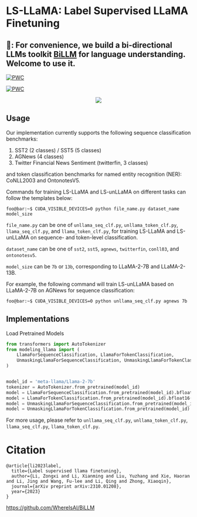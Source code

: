 # LS-LLaMA: Label Supervised LLaMA Finetuning

<h2>📢: For convenience, we build a bi-directional LLMs toolkit <a href='https://github.com/WhereIsAI/BiLLM'>BiLLM</a> for language understanding. Welcome to use it.</h2>

<p align="center">

[![PWC](https://img.shields.io/endpoint.svg?url=https://paperswithcode.com/badge/label-supervised-llama-finetuning/named-entity-recognition-on-conll03-4)](https://paperswithcode.com/sota/named-entity-recognition-on-conll03-4?p=label-supervised-llama-finetuning)

[![PWC](https://img.shields.io/endpoint.svg?url=https://paperswithcode.com/badge/label-supervised-llama-finetuning/named-entity-recognition-on-ontonotes-5-0-1)](https://paperswithcode.com/sota/named-entity-recognition-on-ontonotes-5-0-1?p=label-supervised-llama-finetuning)
</p>


<p align='center'>
<img src='./docs/lsllama.png'/>
</p>

## Usage

Our implementation currently supports the following sequence classification benchmarks: 
1. SST2 (2 classes) / SST5 (5 classes)
2. AGNews (4 classes)
3. Twitter Financial News Sentiment (twitterfin, 3 classes)

and token classification benchmarks for named entity recognition (NER): CoNLL2003 and OntonotesV5.

Commands for training LS-LLaMA and LS-unLLaMA on different tasks can follow the templates below:
```console
foo@bar:~$ CUDA_VISIBLE_DEVICES=0 python file_name.py dataset_name model_size
```

`file_name.py` can be one of `unllama_seq_clf.py`, `unllama_token_clf.py`, `llama_seq_clf.py`, and `llama_token_clf.py`, for training LS-LLaMA and LS-unLLaMA on sequence- and token-level classification.

`dataset_name` can be one of `sst2`, `sst5`, `agnews`, `twitterfin`, `conll03`, and `ontonotesv5`.

`model_size` can be `7b` or `13b`, corresponding to LLaMA-2-7B and LLaMA-2-13B.

For example, the following command will train LS-unLLaMA based on LLaMA-2-7B on AGNews for sequence classification:
```console
foo@bar:~$ CUDA_VISIBLE_DEVICES=0 python unllama_seq_clf.py agnews 7b
```

## Implementations

Load Pretrained Models

```python
from transformers import AutoTokenizer
from modeling_llama import (
    LlamaForSequenceClassification, LlamaForTokenClassification,
    UnmaskingLlamaForSequenceClassification, UnmaskingLlamaForTokenClassification,
)


model_id = 'meta-llama/Llama-2-7b'
tokenizer = AutoTokenizer.from_pretrained(model_id)
model = LlamaForSequenceClassification.from_pretrained(model_id).bfloat16()
model = LlamaForTokenClassification.from_pretrained(model_id).bfloat16()
model = UnmaskingLlamaForSequenceClassification.from_pretrained(model_id).bfloat16()
model = UnmaskingLlamaForTokenClassification.from_pretrained(model_id).bfloat16()
```

For more usage, please refer to `unllama_seq_clf.py`, `unllama_token_clf.py`, `llama_seq_clf.py`, `llama_token_clf.py`.

# Citation

```
@article{li2023label,
  title={Label supervised llama finetuning},
  author={Li, Zongxi and Li, Xianming and Liu, Yuzhang and Xie, Haoran and Li, Jing and Wang, Fu-lee and Li, Qing and Zhong, Xiaoqin},
  journal={arXiv preprint arXiv:2310.01208},
  year={2023}
}
```




https://github.com/WhereIsAI/BiLLM